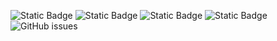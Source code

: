 ![Static Badge](https://img.shields.io/badge/blacklists-60-000000) ![Static Badge](https://img.shields.io/badge/blacklisted-2707499-cc0000) ![Static Badge](https://img.shields.io/badge/whitelisted-2244-00CC00) ![Static Badge](https://img.shields.io/badge/streaming_blacklist-28107-000000) ![GitHub issues](https://img.shields.io/github/issues/fabriziosalmi/blacklists)

